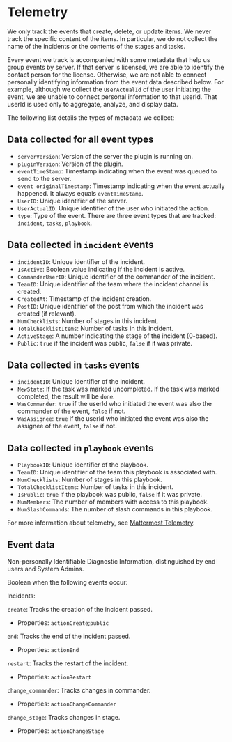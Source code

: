 # Telemetry

We only track the events that create, delete, or update items. We never track the specific content of the items. In particular, we do not collect the name of the incidents or the contents of the stages and tasks.

Every event we track is accompanied with some metadata that help us group events by server. If that server is licensed, we are able to identify the contact person for the license. Otherwise, we are not able to connect personally identifying information from the event data described below. For example, although we collect the `UserActualId` of the user initiating the event, we are unable to connect personal information to that userId. That userId is used only to aggregate, analyze, and display data.

The following list details the types of metadata we collect:

## Data collected for all event types

- `serverVersion`: Version of the server the plugin is running on.
- `pluginVersion`: Version of the plugin.
- `eventTimeStamp`: Timestamp indicating when the event was queued to send to the server.
- `event originalTimestamp`: Timestamp indicating when the event actually happened. It always equals `eventTimeStamp`.
- `UserID`: Unique identifier of the server.
- `UserActualID`: Unique identifier of the user who initiated the action.
- `type`: Type of the event. There are three event types that are tracked: `incident`, `tasks`, `playbook`.

## Data collected in `incident` events

- `incidentID`: Unique identifier of the incident.
- `IsActive`: Boolean  value indicating if the incident is active.
- `CommanderUserID`: Unique identifier of the commander of the incident.
- `TeamID`: Unique identifier of the team where the incident channel is created.
- `CreatedAt`: Timestamp of the incident creation.
- `PostID`: Unique identifier of the post from which the incident was created (if relevant).
- `NumChecklists`: Number of stages in this incident.
- `TotalChecklistItems`: Number of tasks in this incident.
- `ActiveStage`: A number indicating the stage of the incident (0-based).
- `Public`: `true` if the incident was public, `false` if it was private.

## Data collected in `tasks` events

- `incidentID`: Unique identifier of the incident.
- `NewState`: If the task was marked uncompleted. If the task was marked completed, the result will be `done`.
- `WasCommander`: `true` if the userId who initiated the event was also the commander of the event, `false` if not.
- `WasAssignee`: `true` if the userId who initiated the event was also the assignee of the event, `false` if not.

## Data collected in `playbook` events

- `PlaybookID`: Unique identifier of the playbook.
- `TeamID`: Unique identifier of the team this playbook is associated with.
- `NumChecklists`: Number of stages in this playbook.
- `TotalChecklistItems`: Number of tasks in this incident.
- `IsPublic`: `true` if the playbook was public, `false` if it was private.
- `NumMembers`: The number of members with access to this playbook.
- `NumSlashCommands`: The number of slash commands in this playbook.

For more information about telemetry, see [Mattermost Telemetry](https://docs.mattermost.com/administration/telemetry.html).

## Event data

Non-personally Identifiable Diagnostic Information, distinguished by end users and System Admins.

Boolean when the following events occur:

Incidents:

`create`: Tracks the creation of the incident passed.
 - Properties: `actionCreate`;`public`
    
`end`: Tracks the end of the incident passed.
 - Properties: `actionEnd`
    
`restart`: Tracks the restart of the incident.
- Properties: `actionRestart`

`change_commander`: Tracks changes in commander.
 - Properties: `actionChangeCommander`

`change_stage`: Tracks changes in stage.
- Properties: `actionChangeStage`
